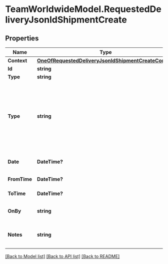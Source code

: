 # TeamWorldwideModel.RequestedDeliveryJsonldShipmentCreate
## Properties

Name | Type | Description | Notes
------------ | ------------- | ------------- | -------------
**Context** | [**OneOfRequestedDeliveryJsonldShipmentCreateContext**](OneOfRequestedDeliveryJsonldShipmentCreateContext.md) |  | [optional] 
**Id** | **string** |  | [optional] 
**Type** | **string** |  | [optional] 
**Type** | **string** |           [R] Regular Delivery,          [M] Must Delivery,          [S] Special Delivery,          [D] Direct to Consignee,          [H] Hold on Dock       | 
**Date** | **DateTime?** | Delivery date YYYY-MM-DD | 
**FromTime** | **DateTime?** | Time between | 
**ToTime** | **DateTime?** | Time between | 
**OnBy** | **string** |           [O] On,           [B] By           | [default to "[B] By"]
**Notes** | **string** | Requested pickup related notes | [optional] 

[[Back to Model list]](../README.md#documentation-for-models) [[Back to API list]](../README.md#documentation-for-api-endpoints) [[Back to README]](../README.md)

